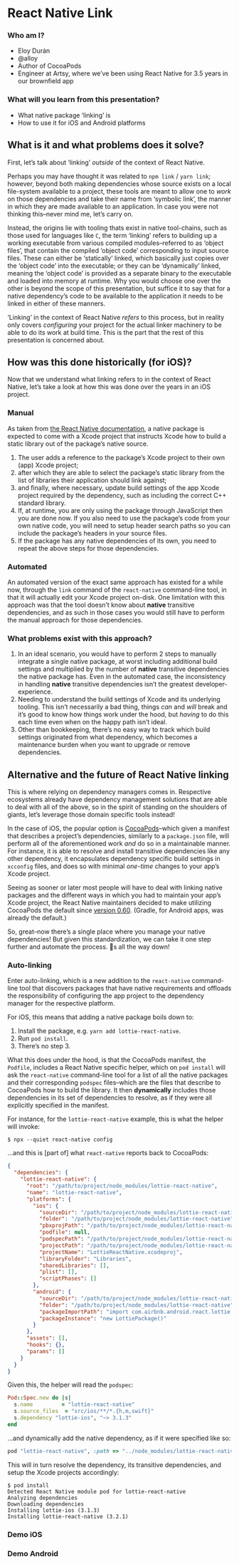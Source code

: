 # React Native Link

### Who am I?

- Eloy Durán
- @alloy
- Author of CocoaPods
- Engineer at Artsy, where we’ve been using React Native for 3.5 years in our brownfield app

### What will you learn from this presentation?

- What native package ‘linking’ is
- How to use it for iOS and Android platforms

## What is it and what problems does it solve?

First, let’s talk about ‘linking’ _outside_ of the context of React Native.

Perhaps you may have thought it was related to `npm link` / `yarn link`; however, beyond both making dependencies whose
source exists on a local file-system available to a project, these tools are meant to allow one to _work_ on those
dependencies and take their name from ‘symbolic link’, the manner in which they are made available to an application. In
case you were not thinking this–never mind me, let’s carry on.

Instead, the origins lie with tooling thats exist in native tool-chains, such as those used for languages like `C`, the
term ‘linking’ refers to building up a working executable from various compiled modules–referred to as ‘object files’,
that contain the compiled ‘object code’ corresponding to input source files. These can either be ‘statically’ linked,
which basically just copies over the ‘object code’ into the executable; or they can be ‘dynamically’ linked, meaning the
‘object code’ is provided as a separate binary to the executable and loaded into memory at runtime. Why you would choose
one over the other is beyond the scope of this presentation, but suffice it to say that for a native dependency’s code
to be available to the application it needs to be linked in either of these manners.

‘Linking’ in the context of React Native _refers_ to this process, but in reality only covers _configuring_ your project
for the actual linker machinery to be able to do its work at build time. This is the part that the rest of this
presentation is concerned about.

## How was this done historically (for iOS)?

Now that we understand what linking refers to in the context of React Native, let’s take a look at how this was done
over the years in an iOS project.

### Manual

As taken from [the React Native documentation](https://facebook.github.io/react-native/docs/linking-libraries-ios#manual-linking),
a native package is expected to come with a Xcode project that instructs Xcode how to build a static library out of the
package’s native source.

1. The user adds a reference to the package’s Xcode project to their own (app) Xcode project;
1. after which they are able to select the package’s static library from the list of libraries their application should
   link against;
1. and finally, where necessary, update build settings of the app Xcode project required by the dependency, such as
   including the correct C++ standard library.
1. If, at runtime, you are only using the package through JavaScript then you are done now. If you also need to use the
   package’s code from your own native code, you will need to setup header search paths so you can include the package’s
   headers in your source files.
1. If the package has any native dependencies of its own, you need to repeat the above steps for those dependencies.

### Automated

An automated version of the exact same approach has existed for a while now, through the `link` command of the
`react-native` command-line tool, in that it will actually edit your Xcode project on-disk. One limitation with this
approach was that the tool doesn’t know about **native** transitive dependencies, and as such in those cases you would
still have to perform the manual approach for those dependencies.

### What problems exist with this approach?

1. In an ideal scenario, you would have to perform 2 steps to manually integrate a single native package, at worst
   including additional build settings and multiplied by the number of **native** transitive dependencies the native
   package has. Even in the automated case, the inconsistency in handling **native** transitive dependencies isn’t the
   greatest developer-experience.
1. Needing to understand the build settings of Xcode and its underlying tooling. This isn’t necessarily a bad thing,
   things _can_ and _will_ break and it’s good to know how things work under the hood, but _having_ to do this each time
   even when on the happy path isn’t ideal.
1. Other than bookkeeping, there’s no easy way to track which build settings originated from what dependency, which
   becomes a maintenance burden when you want to upgrade or remove dependencies.

## Alternative and the future of React Native linking

This is where relying on dependency managers comes in. Respective ecosystems already have dependency management
solutions that are able to deal with all of the above, so in the spirit of standing on the shoulders of giants, let’s
leverage those domain specific tools instead!

In the case of iOS, the popular option is [CocoaPods](https://cocoapods.org)–which given a manifest that describes a
project’s dependencies, similarly to a `package.json` file, will perform all of the aforementioned work _and_ do so in a
maintainable manner. For instance, it is able to resolve and install transitive dependencies like any other dependency,
it encapsulates dependency specific build settings in `xcconfig` files, and does so with minimal _one-time_ changes to
your app’s Xcode project.

Seeing as sooner or later most people will have to deal with linking native packages and the different ways in which you
had to maintain your app’s Xcode project, the React Native maintainers decided to make utilizing CocoaPods the default
since [version 0.60](https://facebook.github.io/react-native/blog/2019/07/03/version-60#cocoapods-by-default). (Gradle,
for Android apps, was already the default.)

So, great–now there’s a single place where you manage your native dependencies! But given this standardization, we can
take it one step further and automate the process. 🐢s all the way down!

### Auto-linking

Enter auto-linking, which is a new addition to the `react-native` command-line tool that discovers packages that have
native requirements and offloads the responsibility of configuring the app project to the dependency manager for the
respective platform.

For iOS, this means that adding a native package boils down to:

1. Install the package, e.g. `yarn add lottie-react-native`.
1. Run `pod install`.
1. There’s no step 3.

What this does under the hood, is that the CocoaPods manifest, the `Podfile`, includes a React Native specific helper,
which on `pod install` will ask the `react-native` command-line tool for a list of all the native packages and their
corresponding `podspec` files–which are the files that describe to CocoaPods how to build the library. It then
**dynamically** includes those dependencies in its set of dependencies to resolve, as if they were all explicitly
specified in the manifest.

For instance, for the `lottie-react-native` example, this is what the helper will invoke:

```
$ npx --quiet react-native config
```

…and this is [part of] what `react-native` reports back to CocoaPods:

```json
{
  "dependencies": {
    "lottie-react-native": {
      "root": "/path/to/project/node_modules/lottie-react-native",
      "name": "lottie-react-native",
      "platforms": {
        "ios": {
          "sourceDir": "/path/to/project/node_modules/lottie-react-native/src/ios",
          "folder": "/path/to/project/node_modules/lottie-react-native",
          "pbxprojPath": "/path/to/project/node_modules/lottie-react-native/src/ios/LottieReactNative.xcodeproj/project.pbxproj",
          "podfile": null,
          "podspecPath": "/path/to/project/node_modules/lottie-react-native/lottie-react-native.podspec",
          "projectPath": "/path/to/project/node_modules/lottie-react-native/src/ios/LottieReactNative.xcodeproj",
          "projectName": "LottieReactNative.xcodeproj",
          "libraryFolder": "Libraries",
          "sharedLibraries": [],
          "plist": [],
          "scriptPhases": []
        },
        "android": {
          "sourceDir": "/path/to/project/node_modules/lottie-react-native/src/android",
          "folder": "/path/to/project/node_modules/lottie-react-native",
          "packageImportPath": "import com.airbnb.android.react.lottie.LottiePackage;",
          "packageInstance": "new LottiePackage()"
        }
      },
      "assets": [],
      "hooks": {},
      "params": []
    }
  }
}
```

Given this, the helper will read the `podspec`:

```ruby
Pod::Spec.new do |s|
  s.name         = "lottie-react-native"
  s.source_files  = "src/ios/**/*.{h,m,swift}"
  s.dependency "lottie-ios", "~> 3.1.3"
end
```

…and dynamically add the native dependency, as if it were specified like so:

```ruby
pod "lottie-react-native", :path => "../node_modules/lottie-react-native"
```

This will in turn resolve the dependency, its transitive dependencies, and setup the Xcode projects accordingly:

```
$ pod install
Detected React Native module pod for lottie-react-native
Analyzing dependencies
Downloading dependencies
Installing lottie-ios (3.1.3)
Installing lottie-react-native (3.2.1)
```

### Demo iOS

### Demo Android
